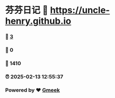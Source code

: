 # 芬芬日记 :link: https://uncle-henry.github.io 
### :page_facing_up: [3](https://uncle-henry.github.io/tag.html) 
### :speech_balloon: 0 
### :hibiscus: 1410 
### :alarm_clock: 2025-02-13 12:55:37 
### Powered by :heart: [Gmeek](https://github.com/Meekdai/Gmeek)
